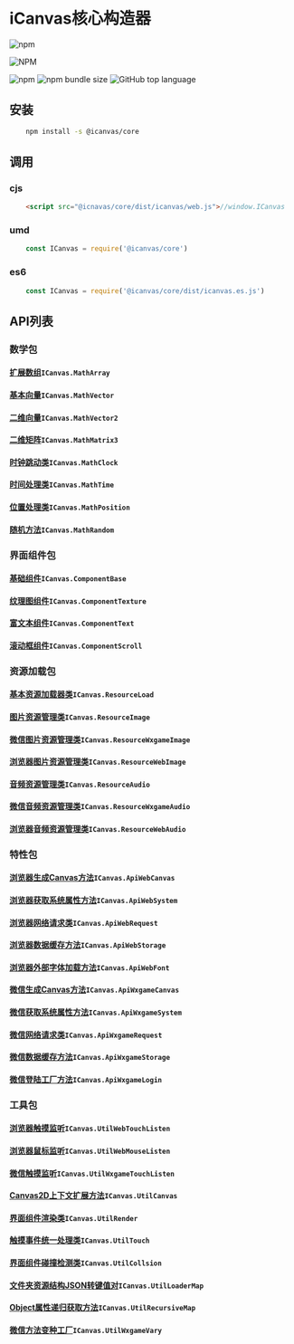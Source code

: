 # **iCanvas核心构造器**
![npm](https://img.shields.io/npm/dm/@icanvas/core)

![NPM](https://img.shields.io/npm/l/@icanvas/core)

![npm](https://img.shields.io/npm/v/@icanvas/core) ![npm bundle size](https://img.shields.io/bundlephobia/min/@icanvas/core) ![GitHub top language](https://img.shields.io/github/languages/top/idler8/icanvas)
## 安装
```bash
    npm install -s @icanvas/core
```
## 调用
### cjs
```html
    <script src="@icnavas/core/dist/icanvas/web.js">//window.ICanvas
```
### umd
```javascript
    const ICanvas = require('@icanvas/core')
```
### es6
```javascript
    const ICanvas = require('@icanvas/core/dist/icanvas.es.js')
```

## API列表

### 数学包
#### [扩展数组](src/maths/lib/array.js)`ICanvas.MathArray`
#### [基本向量](src/maths/lib/vector.js)`ICanvas.MathVector`
#### [二维向量](src/maths/lib/vector2.js)`ICanvas.MathVector2`
#### [二维矩阵](src/maths/lib/matrix3.js)`ICanvas.MathMatrix3`
#### [时钟跳动类](src/maths/lib/clock.js)`ICanvas.MathClock`
#### [时间处理类](src/maths/lib/time.js)`ICanvas.MathTime`
#### [位置处理类](src/maths/lib/position.js)`ICanvas.MathPosition`
#### [随机方法](src/maths/lib/random.js)`ICanvas.MathRandom`

### 界面组件包
#### [基础组件](src/components/lib/base.js)`ICanvas.ComponentBase`
#### [纹理图组件](src/components/lib/texture.js)`ICanvas.ComponentTexture`
#### [富文本组件](src/components/lib/text.js)`ICanvas.ComponentText`
#### [滚动框组件](src/components/lib/scroll.js)`ICanvas.ComponentScroll`

### 资源加载包
#### [基本资源加载器类](src/resources/lib/load.js)`ICanvas.ResourceLoad`
#### [图片资源管理类](src/resources/lib/image.js)`ICanvas.ResourceImage`
#### [微信图片资源管理类](src/resources/lib/image.js#L25)`ICanvas.ResourceWxgameImage`
#### [浏览器图片资源管理类](src/resources/lib/image.js#L20)`ICanvas.ResourceWebImage`
#### [音频资源管理类](src/resources/lib/audio.js)`ICanvas.ResourceAudio`
#### [微信音频资源管理类](src/resources/lib/audio.js#L70)`ICanvas.ResourceWxgameAudio`
#### [浏览器音频资源管理类](src/resources/lib/audio.js#L97)`ICanvas.ResourceWebAudio`

### 特性包
#### [浏览器生成Canvas方法](src/apis/web/canvas.js)`ICanvas.ApiWebCanvas`
#### [浏览器获取系统属性方法](src/apis/web/system.js)`ICanvas.ApiWebSystem`
#### [浏览器网络请求类](src/apis/web/request.js)`ICanvas.ApiWebRequest`
#### [浏览器数据缓存方法](src/apis/web/storage.js)`ICanvas.ApiWebStorage`
#### [浏览器外部字体加载方法](src/apis/web/font.js)`ICanvas.ApiWebFont`
#### [微信生成Canvas方法](src/apis/wxgame/canvas.js)`ICanvas.ApiWxgameCanvas`
#### [微信获取系统属性方法](src/apis/wxgame/system.js)`ICanvas.ApiWxgameSystem`
#### [微信网络请求类](src/apis/wxgame/request.js)`ICanvas.ApiWxgameRequest`
#### [微信数据缓存方法](src/apis/wxgame/storage.js)`ICanvas.ApiWxgameStorage`
#### [微信登陆工厂方法](src/apis/wxgame/login.js)`ICanvas.ApiWxgameLogin`

### 工具包
#### [浏览器触摸监听](src/utils/index.js)`ICanvas.UtilWebTouchListen`
#### [浏览器鼠标监听](src/utils/index.js)`ICanvas.UtilWebMouseListen`
#### [微信触摸监听](src/utils/index.js)`ICanvas.UtilWxgameTouchListen`
#### [Canvas2D上下文扩展方法](src/utils/lib/canvas.js)`ICanvas.UtilCanvas`
#### [界面组件渲染类](src/utils/lib/render.js)`ICanvas.UtilRender`
#### [触摸事件统一处理类](src/utils/lib/touch.js)`ICanvas.UtilTouch`
#### [界面组件碰撞检测类](src/utils/lib/collision.js)`ICanvas.UtilCollsion`
#### [文件夹资源结构JSON转键值对](src/utils/index.js)`ICanvas.UtilLoaderMap`
#### [Object属性递归获取方法](src/utils/index.js)`ICanvas.UtilRecursiveMap`
#### [微信方法变种工厂](src/utils/index.js)`ICanvas.UtilWxgameVary`

